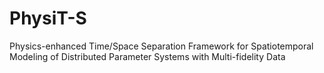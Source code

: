 # PhysiT-S
Physics-enhanced Time/Space Separation Framework for Spatiotemporal Modeling of Distributed Parameter Systems with Multi-fidelity Data
